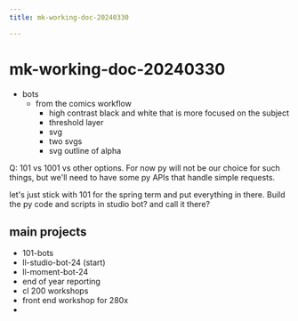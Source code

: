 ```yaml
---
title: mk-working-doc-20240330

---
```


# mk-working-doc-20240330

- bots
    - from the comics workflow
        - high contrast black and white that is more focused on the subject
        - threshold layer 
        - svg
        - two svgs
        - svg outline of alpha

Q: 101 vs 1001 vs other options. For now py will not be our choice for such things, but we'll need to have some py APIs that handle simple requests.

let's just stick with 101 for the spring term and put everything in there. Build the py code and scripts in studio bot? and call it there?

## main projects

- 101-bots
- ll-studio-bot-24 (start)
- ll-moment-bot-24
- end of year reporting
- cl 200 workshops
- front end workshop for 280x
- 